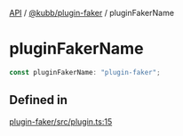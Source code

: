 [API](../../../packages.md) / [@kubb/plugin-faker](../index.md) / pluginFakerName

# pluginFakerName

```ts
const pluginFakerName: "plugin-faker";
```

## Defined in

[plugin-faker/src/plugin.ts:15](https://github.com/kubb-project/kubb/blob/41d5fcbd23d143293d72542efcb650e62fa3a210/packages/plugin-faker/src/plugin.ts#L15)
